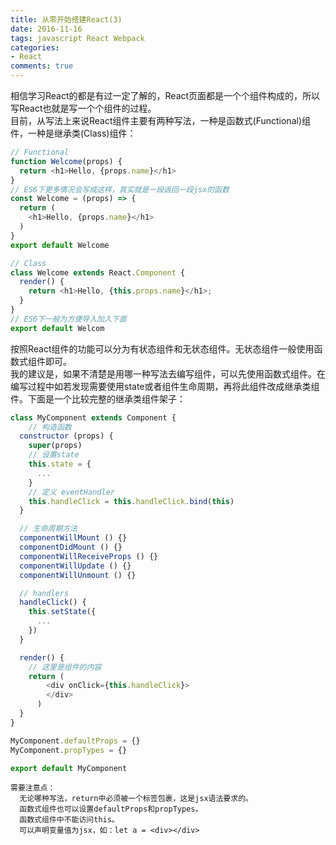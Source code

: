 ```yaml
---
title: 从零开始搭建React(3)
date: 2016-11-16
tags: javascript React Webpack
categories: 
- React
comments: true
---
```


相信学习React的都是有过一定了解的，React页面都是一个个组件构成的，所以写React也就是写一个个组件的过程。  
目前，从写法上来说React组件主要有两种写法，一种是函数式(Functional)组件，一种是继承类(Class)组件：
```javascript
// Functional
function Welcome(props) {
  return <h1>Hello, {props.name}</h1>
}
// ES6下更多情况会写成这样，其实就是一段返回一段jsx的函数
const Welcome = (props) => {
  return (
    <h1>Hello, {props.name}</h1>
  )
}
export default Welcome

// Class
class Welcome extends React.Component {
  render() {
    return <h1>Hello, {this.props.name}</h1>;
  }
}
// ES6下一般为方便导入加入下面
export default Welcom
```
按照React组件的功能可以分为有状态组件和无状态组件。无状态组件一般使用函数式组件即可。  
我的建议是，如果不清楚是用哪一种写法去编写组件，可以先使用函数式组件。在编写过程中如若发现需要使用state或者组件生命周期，再将此组件改成继承类组件。下面是一个比较完整的继承类组件架子：
```javascript
class MyComponent extends Component {
    // 构造函数
  constructor (props) {
    super(props)
    // 设置state
    this.state = {
      ...
    }
    // 定义 eventHandler
    this.handleClick = this.handleClick.bind(this)
  }

  // 生命周期方法
  componentWillMount () {}
  componentDidMount () {}
  componentWillReceiveProps () {}
  componentWillUpdate () {}
  componentWillUnmount () {}

  // handlers
  handleClick() {
    this.setState({
      ...
    })
  }

  render() {
    // 这里是组件的内容
    return (
        <div onClick={this.handleClick}>
        </div>
      )
  }
}

MyComponent.defaultProps = {}
MyComponent.propTypes = {}

export default MyComponent
```
    需要注意点：
      无论哪种写法，return中必须被一个标签包裹，这是jsx语法要求的。
      函数式组件也可以设置defaultProps和propTypes。
      函数式组件中不能访问this。
      可以声明变量值为jsx，如：let a = <div></div>